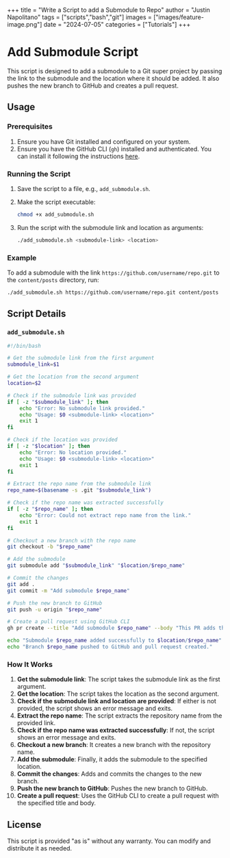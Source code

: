 +++
title =  "Write a Script to add a Submodule to Repo"
author = "Justin Napolitano"
tags = ["scripts","bash","git"]
images = ["images/feature-image.png"]
date = "2024-07-05"
categories = ["Tutorials"]
+++

# Add Submodule Script

This script is designed to add a submodule to a Git super project by passing the link to the submodule and the location where it should be added. It also pushes the new branch to GitHub and creates a pull request.

## Usage

### Prerequisites

1. Ensure you have Git installed and configured on your system.
2. Ensure you have the GitHub CLI (`gh`) installed and authenticated. You can install it following the instructions [here](https://cli.github.com/manual/installation).

### Running the Script

1. Save the script to a file, e.g., `add_submodule.sh`.

2. Make the script executable:
    ```bash
    chmod +x add_submodule.sh
    ```

3. Run the script with the submodule link and location as arguments:
    ```bash
    ./add_submodule.sh <submodule-link> <location>
    ```

### Example

To add a submodule with the link `https://github.com/username/repo.git` to the `content/posts` directory, run:
```bash
./add_submodule.sh https://github.com/username/repo.git content/posts
```

## Script Details

### `add_submodule.sh`

```bash
#!/bin/bash

# Get the submodule link from the first argument
submodule_link=$1

# Get the location from the second argument
location=$2

# Check if the submodule link was provided
if [ -z "$submodule_link" ]; then
    echo "Error: No submodule link provided."
    echo "Usage: $0 <submodule-link> <location>"
    exit 1
fi

# Check if the location was provided
if [ -z "$location" ]; then
    echo "Error: No location provided."
    echo "Usage: $0 <submodule-link> <location>"
    exit 1
fi

# Extract the repo name from the submodule link
repo_name=$(basename -s .git "$submodule_link")

# Check if the repo name was extracted successfully
if [ -z "$repo_name" ]; then
    echo "Error: Could not extract repo name from the link."
    exit 1
fi

# Checkout a new branch with the repo name
git checkout -b "$repo_name"

# Add the submodule
git submodule add "$submodule_link" "$location/$repo_name"

# Commit the changes
git add .
git commit -m "Add submodule $repo_name"

# Push the new branch to GitHub
git push -u origin "$repo_name"

# Create a pull request using GitHub CLI
gh pr create --title "Add submodule $repo_name" --body "This PR adds the submodule $repo_name to $location" --base main --head "$repo_name"

echo "Submodule $repo_name added successfully to $location/$repo_name"
echo "Branch $repo_name pushed to GitHub and pull request created."
```

### How It Works

1. **Get the submodule link**: The script takes the submodule link as the first argument.
2. **Get the location**: The script takes the location as the second argument.
3. **Check if the submodule link and location are provided**: If either is not provided, the script shows an error message and exits.
4. **Extract the repo name**: The script extracts the repository name from the provided link.
5. **Check if the repo name was extracted successfully**: If not, the script shows an error message and exits.
6. **Checkout a new branch**: It creates a new branch with the repository name.
7. **Add the submodule**: Finally, it adds the submodule to the specified location.
8. **Commit the changes**: Adds and commits the changes to the new branch.
9. **Push the new branch to GitHub**: Pushes the new branch to GitHub.
10. **Create a pull request**: Uses the GitHub CLI to create a pull request with the specified title and body.

## License

This script is provided "as is" without any warranty. You can modify and distribute it as needed.
